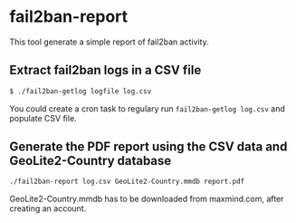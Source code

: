 # fail2ban-report
This tool generate a simple report of fail2ban activity.


## Extract fail2ban logs in a CSV file

```bash
$ ./fail2ban-getlog logfile log.csv
```
You could create a cron task to regulary run `fail2ban-getlog log.csv` and populate CSV file.

## Generate the PDF report using the CSV data and GeoLite2-Country database

```bash
./fail2ban-report log.csv GeoLite2-Country.mmdb report.pdf
```

GeoLite2-Country.mmdb has to be downloaded from maxmind.com, after creating an account.

